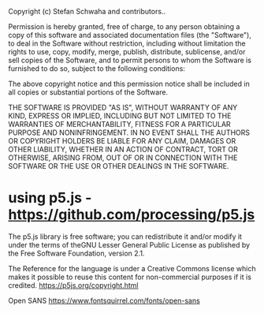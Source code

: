 Copyright (c) Stefan Schwaha and contributors..

Permission is hereby granted, free of charge, to any person obtaining a copy of this software and associated documentation files (the "Software"), to deal in the Software without restriction, including without limitation the rights to use, copy, modify, merge, publish, distribute, sublicense, and/or sell copies of the Software, and to permit persons to whom the Software is furnished to do so, subject to the following conditions:

The above copyright notice and this permission notice shall be included in all copies or substantial portions of the Software.

THE SOFTWARE IS PROVIDED "AS IS", WITHOUT WARRANTY OF ANY KIND, EXPRESS OR IMPLIED, INCLUDING BUT NOT LIMITED TO THE WARRANTIES OF MERCHANTABILITY, FITNESS FOR A PARTICULAR PURPOSE AND NONINFRINGEMENT. IN NO EVENT SHALL THE AUTHORS OR COPYRIGHT HOLDERS BE LIABLE FOR ANY CLAIM, DAMAGES OR OTHER LIABILITY, WHETHER IN AN ACTION OF CONTRACT, TORT OR OTHERWISE, ARISING FROM, OUT OF OR IN CONNECTION WITH THE SOFTWARE OR THE USE OR OTHER DEALINGS IN THE SOFTWARE.

# using p5.js - https://github.com/processing/p5.js 
The p5.js library is free software; you can redistribute it and/or modify it under the terms of theGNU Lesser General Public License as published by the Free Software Foundation, version 2.1.

The Reference for the language is under a Creative Commons license which makes it possible to reuse this content for non-commercial purposes if it is credited.
https://p5js.org/copyright.html 


Open SANS
https://www.fontsquirrel.com/fonts/open-sans 